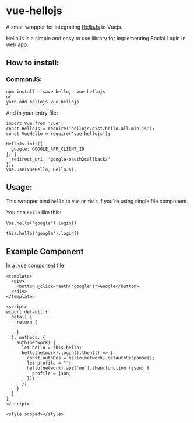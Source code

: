 # vue-hellojs
A small wrapper for integrating [HelloJs](https://github.com/MrSwitch/hello.js) to Vuejs.

HelloJs is a simple and easy to use library for implementing Social Login in web app.

## How to install:
### CommonJS:
```
npm install --save hellojs vue-hellojs
or
yarn add hellojs vue-hellojs
```

And in your entry file:
```
import Vue from 'vue';
const HelloJs = require('hellojs/dist/hello.all.min.js');
const VueHello = require('vue-hellojs');

HelloJs.init({
  google: GOOGLE_APP_CLIENT_ID
}, {
  redirect_uri: 'google-oauth2callback/'
});
Vue.use(VueHello, HelloJs);
```

## Usage:
This wrapper bind `hello` to `Vue` or `this` if you're using single file component.

You can `hello` like this:
```
Vue.hello('google').login()

this.hello('google').login()
```

## Example Component
In a .vue component file
```
<template>
  <div>
    <button @click="auth('google')">Google</button>
  </div>
</template>

<script>
export default {
  data() {
    return {

    }
  }, methods: {
    auth(network) {
      let hello = this.hello;
      hello(network).login().then(() => {
        const authRes = hello(network).getAuthResponse();
        let profile = "";
        hello(network).api('me').then(function (json) {
          profile = json;
        });
      })
    }
  }
}
</script>

<style scoped></style>
```
